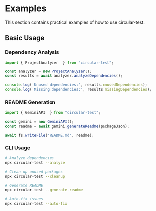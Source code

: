 # Examples

This section contains practical examples of how to use circular-test.

## Basic Usage

### Dependency Analysis

```javascript
import { ProjectAnalyzer  } from "circular-test";

const analyzer = new ProjectAnalyzer();
const results = await analyzer.analyzeDependencies();

console.log('Unused dependencies:', results.unusedDependencies);
console.log('Missing dependencies:', results.missingDependencies);
```

### README Generation

```javascript
import { GeminiAPI  } from "circular-test";

const gemini = new GeminiAPI();
const readme = await gemini.generateReadme(packageJson);

await fs.writeFile('README.md', readme);
```

### CLI Usage

```bash
# Analyze dependencies
npx circular-test --analyze

# Clean up unused packages
npx circular-test --cleanup

# Generate README
npx circular-test --generate-readme

# Auto-fix issues
npx circular-test --auto-fix
```
